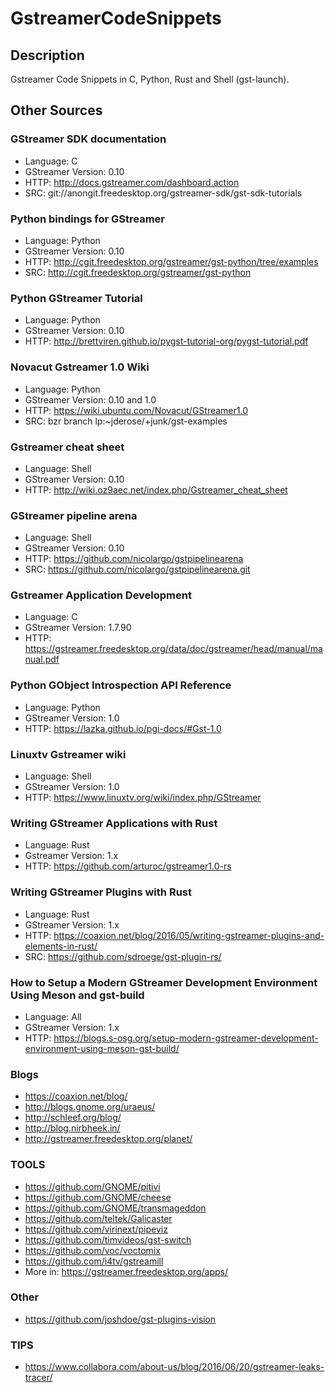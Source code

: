 GstreamerCodeSnippets
=====================

Description
-----------------

Gstreamer Code Snippets in C, Python, Rust and Shell (gst-launch).


Other Sources
------------------
### GStreamer SDK documentation

* Language: C
* GStreamer Version: 0.10
* HTTP: http://docs.gstreamer.com/dashboard.action
* SRC: git://anongit.freedesktop.org/gstreamer-sdk/gst-sdk-tutorials

### Python bindings for GStreamer

* Language: Python
* GStreamer Version: 0.10
* HTTP: http://cgit.freedesktop.org/gstreamer/gst-python/tree/examples
* SRC: http://cgit.freedesktop.org/gstreamer/gst-python

### Python GStreamer Tutorial

* Language: Python
* GStreamer Version: 0.10
* HTTP: http://brettviren.github.io/pygst-tutorial-org/pygst-tutorial.pdf

### Novacut Gstreamer 1.0 Wiki

* Language: Python
* GStreamer Version: 0.10 and 1.0
* HTTP: https://wiki.ubuntu.com/Novacut/GStreamer1.0
* SRC: bzr branch lp:~jderose/+junk/gst-examples

### Gstreamer cheat sheet

* Language: Shell
* GStreamer Version: 0.10
* HTTP: http://wiki.oz9aec.net/index.php/Gstreamer_cheat_sheet

### GStreamer pipeline arena

* Language: Shell
* GStreamer Version: 0.10
* HTTP: https://github.com/nicolargo/gstpipelinearena
* SRC: https://github.com/nicolargo/gstpipelinearena.git

### Gstreamer Application Development

* Language: C
* GStreamer Version: 1.7.90
* HTTP: https://gstreamer.freedesktop.org/data/doc/gstreamer/head/manual/manual.pdf

### Python GObject Introspection API Reference

* Language: Python
* GStreamer Version: 1.0
* HTTP: https://lazka.github.io/pgi-docs/#Gst-1.0

### Linuxtv Gstreamer wiki

* Language: Shell
* GStreamer Version: 1.0
* HTTP: https://www.linuxtv.org/wiki/index.php/GStreamer

### Writing GStreamer Applications with Rust

* Language: Rust
* Gstreamer Version: 1.x
* HTTP: https://github.com/arturoc/gstreamer1.0-rs

### Writing GStreamer Plugins with Rust

* Language: Rust
* GStreamer Version: 1.x
* HTTP: https://coaxion.net/blog/2016/05/writing-gstreamer-plugins-and-elements-in-rust/
* SRC: https://github.com/sdroege/gst-plugin-rs/

### How to Setup a Modern GStreamer Development Environment Using Meson and gst-build

* Language: All
* GStreamer Version: 1.x
* HTTP: https://blogs.s-osg.org/setup-modern-gstreamer-development-environment-using-meson-gst-build/

### Blogs

* https://coaxion.net/blog/
* http://blogs.gnome.org/uraeus/
* http://schleef.org/blog/
* http://blog.nirbheek.in/
* http://gstreamer.freedesktop.org/planet/

### TOOLS

* https://github.com/GNOME/pitivi
* https://github.com/GNOME/cheese
* https://github.com/GNOME/transmageddon
* https://github.com/teltek/Galicaster
* https://github.com/virinext/pipeviz
* https://github.com/timvideos/gst-switch
* https://github.com/voc/voctomix
* https://github.com/i4tv/gstreamill
* More in: https://gstreamer.freedesktop.org/apps/

### Other

* https://github.com/joshdoe/gst-plugins-vision

### TIPS

* https://www.collabora.com/about-us/blog/2016/06/20/gstreamer-leaks-tracer/
